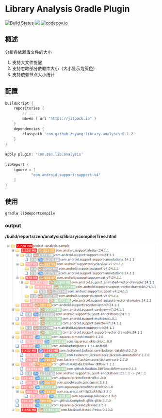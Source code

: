 # Library Analysis Gradle Plugin

[![Build Status](https://travis-ci.org/znyang/library-analysis.svg?branch=master)](https://travis-ci.org/znyang/library-analysis)
[![](https://jitpack.io/v/znyang/library-analysis.svg)](https://jitpack.io/#znyang/library-analysis)
[![codecov.io](https://codecov.io/github/znyang/library-analysis/coverage.svg?branch=master)](https://codecov.io/gh/znyang/library-analysis/branch/master)

## 概述

分析各依赖库文件的大小

1. 支持大文件提醒
2. 支持忽略部分依赖库大小（大小显示为灰色）
3. 支持依赖节点大小统计

## 配置

```gradle
buildscript {
    repositories {
        // ...
        maven { url "https://jitpack.io" }
    }
    dependencies {
        classpath 'com.github.znyang:library-analysis:0.1.2'
    }
}

apply plugin: 'com.zen.lib.analysis'

libReport {
    ignore = [
            "com.android.support:support-v4"
    ]
}
```

## 使用

```
gradle libReportCompile
```

### output

**/build/reports/zen/analysis/library/compile/Tree.html**

![screenshot](./image/tree2.png)